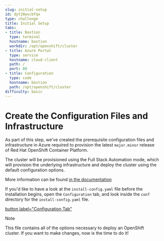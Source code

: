 ```yaml
---
slug: initial-setup
id: dyt20wscbfqx
type: challenge
title: Initial Setup
tabs:
- title: Bastion
  type: terminal
  hostname: bastion
  workdir: /opt/openshift/cluster
- title: Azure Portal
  type: service
  hostname: cloud-client
  path: /
  port: 80
- title: Configuration
  type: code
  hostname: bastion
  path: /opt/openshift/cluster
difficulty: basic
---
```



Create the Configuration Files and Infrastructure
=================================================

As part of this step, we've created the prerequisite configuration files and infrastructure in Azure required to provision the latest `major.minor` release of Red Hat OpenShift Container Platform.

The cluster will be provisioned using the Full Stack Automation mode, which will provision the underlying infrastructure and deploy the cluster using the default configuration options.

More information can be found [in the documentation](https://docs.openshift.com/container-platform/latest/installing/installing_azure/installing-azure-default.html)

If you'd like to have a look at the `install-config.yaml` file before the installation begins, open the `Configuration` tab, and look inside the `conf` directory for the `install-config.yaml` file.

[button label="Configuration Tab"](tab-2)

> [!NOTE]
> This file contains all of the options necessary to deploy an OpenShift cluster. If you want to make changes, now is the time to do it!